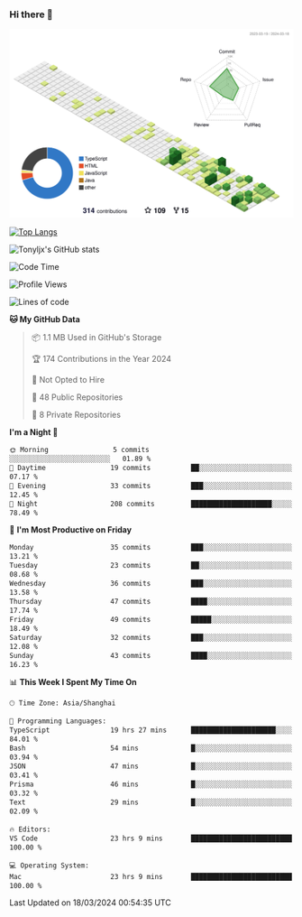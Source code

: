 ### Hi there 👋

![](./profile-3d-contrib/profile-green-animate.svg)

 

[![Top Langs](https://github-readme-stats.vercel.app/api/top-langs/?username=tonyljx)](https://github.com/anuraghazra/github-readme-stats)

![Tonyljx's GitHub stats](https://github-readme-stats.vercel.app/api?username=tonyljx&theme=default&show_icons=true)

 

<!--START_SECTION:waka-->
![Code Time](http://img.shields.io/badge/Code%20Time-231%20hrs%2024%20mins-blue)

![Profile Views](http://img.shields.io/badge/Profile%20Views-1-blue)

![Lines of code](https://img.shields.io/badge/From%20Hello%20World%20I%27ve%20Written-323.2%20thousand%20lines%20of%20code-blue)

**🐱 My GitHub Data** 

> 📦 1.1 MB Used in GitHub's Storage 
 > 
> 🏆 174 Contributions in the Year 2024
 > 
> 🚫 Not Opted to Hire
 > 
> 📜 48 Public Repositories 
 > 
> 🔑 8 Private Repositories 
 > 
**I'm a Night 🦉** 

```text
🌞 Morning                5 commits           ░░░░░░░░░░░░░░░░░░░░░░░░░   01.89 % 
🌆 Daytime                19 commits          ██░░░░░░░░░░░░░░░░░░░░░░░   07.17 % 
🌃 Evening                33 commits          ███░░░░░░░░░░░░░░░░░░░░░░   12.45 % 
🌙 Night                  208 commits         ████████████████████░░░░░   78.49 % 
```
📅 **I'm Most Productive on Friday** 

```text
Monday                   35 commits          ███░░░░░░░░░░░░░░░░░░░░░░   13.21 % 
Tuesday                  23 commits          ██░░░░░░░░░░░░░░░░░░░░░░░   08.68 % 
Wednesday                36 commits          ███░░░░░░░░░░░░░░░░░░░░░░   13.58 % 
Thursday                 47 commits          ████░░░░░░░░░░░░░░░░░░░░░   17.74 % 
Friday                   49 commits          █████░░░░░░░░░░░░░░░░░░░░   18.49 % 
Saturday                 32 commits          ███░░░░░░░░░░░░░░░░░░░░░░   12.08 % 
Sunday                   43 commits          ████░░░░░░░░░░░░░░░░░░░░░   16.23 % 
```


📊 **This Week I Spent My Time On** 

```text
🕑︎ Time Zone: Asia/Shanghai

💬 Programming Languages: 
TypeScript               19 hrs 27 mins      █████████████████████░░░░   84.01 % 
Bash                     54 mins             █░░░░░░░░░░░░░░░░░░░░░░░░   03.94 % 
JSON                     47 mins             █░░░░░░░░░░░░░░░░░░░░░░░░   03.41 % 
Prisma                   46 mins             █░░░░░░░░░░░░░░░░░░░░░░░░   03.32 % 
Text                     29 mins             █░░░░░░░░░░░░░░░░░░░░░░░░   02.09 % 

🔥 Editors: 
VS Code                  23 hrs 9 mins       █████████████████████████   100.00 % 

💻 Operating System: 
Mac                      23 hrs 9 mins       █████████████████████████   100.00 % 
```


 Last Updated on 18/03/2024 00:54:35 UTC
<!--END_SECTION:waka-->
